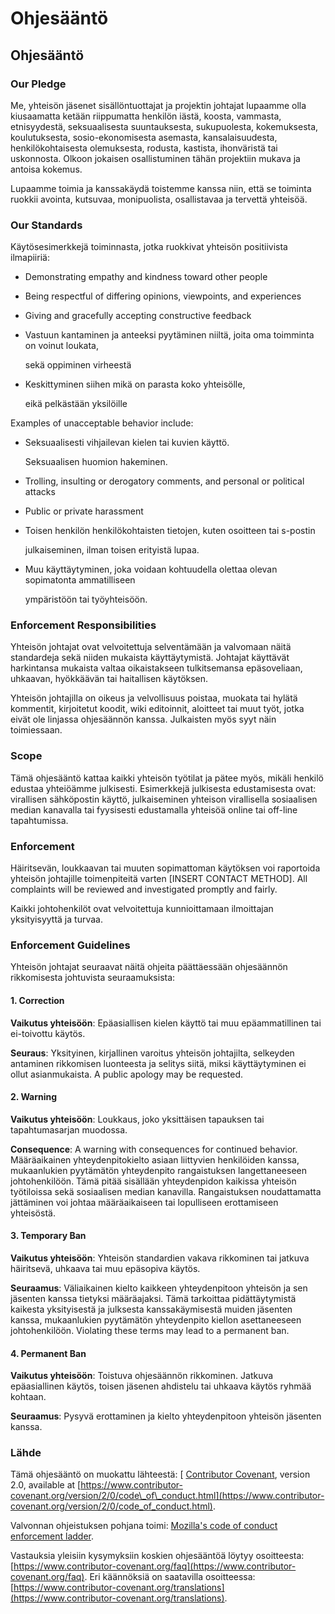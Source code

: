 # Ohjesääntö

## Ohjesääntö

### Our Pledge

Me, yhteisön jäsenet sisällöntuottajat ja projektin johtajat lupaamme olla kiusaamatta ketään riippumatta henkilön iästä, koosta, vammasta, etnisyydestä, seksuaalisesta suuntauksesta, sukupuolesta, kokemuksesta, koulutuksesta, sosio-ekonomisesta asemasta, kansalaisuudesta, henkilökohtaisesta olemuksesta, rodusta, kastista, ihonväristä tai uskonnosta. Olkoon jokaisen osallistuminen tähän projektiin mukava ja antoisa kokemus.

Lupaamme toimia ja kanssakäydä toistemme kanssa niin, että se toiminta ruokkii avointa, kutsuvaa, monipuolista, osallistavaa ja tervettä yhteisöä.

### Our Standards

Käytösesimerkkejä toiminnasta, jotka ruokkivat yhteisön positiivista ilmapiiriä:

* Demonstrating empathy and kindness toward other people
* Being respectful of differing opinions, viewpoints, and experiences
* Giving and gracefully accepting constructive feedback
* Vastuun kantaminen ja anteeksi pyytäminen niiltä, joita oma toimminta on voinut loukata,

  sekä oppiminen virheestä

* Keskittyminen siihen mikä on parasta koko yhteisölle,

  eikä pelkästään yksilöille

Examples of unacceptable behavior include:

* Seksuaalisesti vihjailevan kielen tai kuvien käyttö.

  Seksuaalisen huomion hakeminen.

* Trolling, insulting or derogatory comments, and personal or political attacks
* Public or private harassment
* Toisen henkilön henkilökohtaisten tietojen, kuten osoitteen tai s-postin

  julkaiseminen, ilman toisen erityistä lupaa.

* Muu käyttäytyminen, joka voidaan kohtuudella olettaa olevan sopimatonta ammatilliseen

  ympäristöön tai työyhteisöön.

### Enforcement Responsibilities

Yhteisön johtajat ovat velvoitettuja selventämään ja valvomaan näitä standardeja sekä niiden mukaista käyttäytymistä. Johtajat käyttävät harkintansa mukaista valtaa oikaistakseen tulkitsemansa epäsoveliaan, uhkaavan, hyökkäävän tai haitallisen käytöksen.

Yhteisön johtajilla on oikeus ja velvollisuus poistaa, muokata tai hylätä kommentit, kirjoitetut koodit, wiki editoinnit, aloitteet tai muut työt, jotka eivät ole linjassa ohjesäännön kanssa. Julkaisten myös syyt näin toimiessaan.

### Scope

Tämä ohjesääntö kattaa kaikki yhteisön työtilat ja pätee myös, mikäli henkilö edustaa yhteiöämme julkisesti. Esimerkkejä julkisesta edustamisesta ovat: virallisen sähköpostin käyttö, julkaiseminen yhteison virallisella sosiaalisen median kanavalla tai fyysisesti edustamalla yhteisöä online tai off-line tapahtumissa.

### Enforcement

Häiritsevän, loukkaavan tai muuten sopimattoman käytöksen voi raportoida yhteisön johtajille toimenpiteitä varten \[INSERT CONTACT METHOD\]. All complaints will be reviewed and investigated promptly and fairly.

Kaikki johtohenkilöt ovat velvoitettuja kunnioittamaan ilmoittajan yksityisyyttä ja turvaa.

### Enforcement Guidelines

Yhteisön johtajat seuraavat näitä ohjeita päättäessään ohjesäännön rikkomisesta johtuvista seuraamuksista:

#### 1. Correction

**Vaikutus yhteisöön**: Epäasiallisen kielen käyttö tai muu epäammatillinen tai ei-toivottu käytös.

**Seuraus**: Yksityinen, kirjallinen varoitus yhteisön johtajilta, selkeyden antaminen rikkomisen luonteesta ja selitys siitä, miksi käyttäytyminen ei ollut asianmukaista. A public apology may be requested.

#### 2. Warning

**Vaikutus yhteisöön**: Loukkaus, joko yksittäisen tapauksen tai tapahtumasarjan muodossa.

**Consequence**: A warning with consequences for continued behavior. Määräaikainen yhteydenpitokielto asiaan liittyvien henkilöiden kanssa, mukaanlukien pyytämätön yhteydenpito rangaistuksen langettaneeseen johtohenkilöön. Tämä pitää sisällään yhteydenpidon kaikissa yhteisön työtiloissa sekä sosiaalisen median kanavilla. Rangaistuksen noudattamatta jättäminen voi johtaa määräaikaiseen tai lopulliseen erottamiseen yhteisöstä.

#### 3. Temporary Ban

**Vaikutus yhteisöön**: Yhteisön standardien vakava rikkominen tai jatkuva häiritsevä, uhkaava tai muu epäsopiva käytös.

**Seuraamus**: Väliaikainen kielto kaikkeen yhteydenpitoon yhteisön ja sen jäsenten kanssa tietyksi määräajaksi. Tämä tarkoittaa pidättäytymistä kaikesta yksityisestä ja julksesta kanssakäymisestä muiden jäsenten kanssa, mukaanlukien pyytämätön yhteydenpito kiellon asettaneeseen johtohenkilöön. Violating these terms may lead to a permanent ban.

#### 4. Permanent Ban

**Vaikutus yhteisöön**: Toistuva ohjesäännön rikkominen. Jatkuva epäasiallinen käytös, toisen jäsenen ahdistelu tai uhkaava käytös ryhmää kohtaan.

**Seuraamus**: Pysyvä erottaminen ja kielto yhteydenpitoon yhteisön jäsenten kanssa.

### Lähde

Tämä ohjesääntö on muokattu lähteestä: [ [Contributor Covenant](https://www.contributor-covenant.org), version 2.0, available at [https://www.contributor-covenant.org/version/2/0/code\_of\_conduct.html](https://www.contributor-covenant.org/version/2/0/code_of_conduct.html).

Valvonnan ohjeistuksen pohjana toimi: [Mozilla's code of conduct enforcement ladder](https://github.com/mozilla/diversity).

Vastauksia yleisiin kysymyksiin koskien ohjesääntöä löytyy osoitteesta: [https://www.contributor-covenant.org/faq](https://www.contributor-covenant.org/faq). Eri käännöksiä on saatavilla osoitteessa: [https://www.contributor-covenant.org/translations](https://www.contributor-covenant.org/translations).

